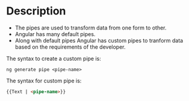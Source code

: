 # Description

- The pipes are used to transform data from one form to other.
- Angular has many default pipes. 
- Along with default pipes Angular has custom pipes to tranform data based on the requirements of the developer.

The syntax to create a custom pipe is:

```properties
ng generate pipe <pipe-name>
```

The syntax for custom pipe is:

```html
{{Text | <pipe-name>}}
```

